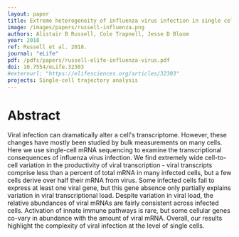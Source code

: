 ```yaml
---
layout: paper
title: Extreme heterogeneity of influenza virus infection in single cells
image: /images/papers/russell-influenza.png
authors: Alistair B Russell, Cole Trapnell, Jesse D Bloom
year: 2018
ref: Russell et al. 2018.
journal: "eLife"
pdf: /pdfs/papers/russell-elife-influenza-virus.pdf
doi: 10.7554/eLife.32303
#externurl: "https://elifesciences.org/articles/32303"
projects: Single-cell trajectory analysis
---
```


# Abstract

Viral infection can dramatically alter a cell's transcriptome. However, these changes have mostly been studied by bulk measurements on many cells. Here we use single-cell mRNA sequencing to examine the transcriptional consequences of influenza virus infection. We find extremely wide cell-to-cell variation in the productivity of viral transcription - viral transcripts comprise less than a percent of total mRNA in many infected cells, but a few cells derive over half their mRNA from virus. Some infected cells fail to express at least one viral gene, but this gene absence only partially explains variation in viral transcriptional load. Despite variation in viral load, the relative abundances of viral mRNAs are fairly consistent across infected cells. Activation of innate immune pathways is rare, but some cellular genes co-vary in abundance with the amount of viral mRNA. Overall, our results highlight the complexity of viral infection at the level of single cells.
